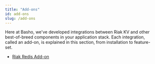```yaml
---
title: "Add-ons"
id: add-ons
slug: /add-ons
---
```




Here at Basho, we've developed integrations between Riak KV and other best-of-breed components in your application stack. Each integration, called an add-on, is explained in this section, from installation to feature-set.

* [Riak Redis Add-on](/riak/kv/2.2.3/add-ons/redis/)
